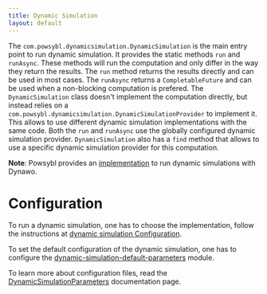 ```yaml
---
title: Dynamic Simulation
layout: default
---
```


The `com.powsybl.dynamicsimulation.DynamicSimulation` is the main entry point to run dynamic
simulation. It provides the static methods `run` and `runAsync`. These methods
will run the computation and only differ in the way they return the results.
The `run` method returns the results directly and can be used in most cases.
The `runAsync` returns a `CompletableFuture` and can be used when a
non-blocking computation is prefered. The `DynamicSimulation` class doesn't implement
the computation directly, but instead relies on a
`com.powsybl.dynamicsimulation.DynamicSimulationProvider` to implement it. This allows to use
different dynamic simulation implementations with the same code. Both the `run`
and `runAsync` use the globally configured dynamic simulation provider. `DynamicSimulation` also
has a `find` method that allows to use a specific dynamic simulation provider for this
computation.

**Note**: Powsybl provides an [implementation](./dynawo-simulation.md) to run dynamic simulations with Dynawo.

# Configuration
To run a dynamic simulation, one has to choose the implementation, follow the instructions at [dynamic simulation Configuration](../configuration/modules/dynamic-simulation.md).

To set the default configuration of the dynamic simulation, one has to configure the
[dynamic-simulation-default-parameters](../configuration/modules/dynamic-simulation-default-parameters.md) module.

To learn more about configuration files, read the [DynamicSimulationParameters](../configuration/parameters/DynamicSimulationParameters.md) documentation
page.
